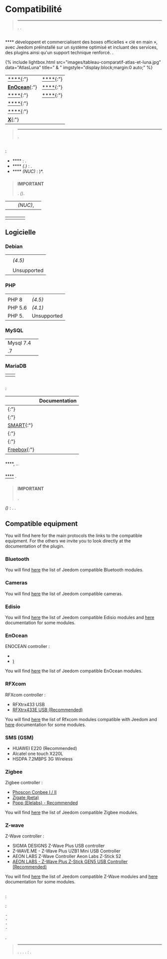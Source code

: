 # Compatibilité

>****
>
>. .

## 

**** développent et commercialisent des boxes officielles « clé en main », avec Jeedom préinstallé sur un système optimisé et incluant des services, des plugins ainsi qu'un support technique renforcé. .

{% include lightbox.html src="images/tableau-comparatif-atlas-et-luna.jpg" data="AtlasLuna" title=" & " imgstyle="display:block;margin:0 auto;" %}

|             |              |
|-------------------------|-------------------------|
| [ ****](https://www.domadoo.fr/fr/box-domotique/7329-jeedom-controleur-domotique-jeedom-atlas-sans-protocole.html){:"} | [ ****](https://www.domadoo.fr/fr/box-domotique/6280-jeedom-controleur-domotique-jeedom-luna-z-wave700-zigbee30-bt.html){:"} |
| [ **EnOcean**](https://www.domadoo.fr/fr/box-domotique/5877-jeedom-atlas-enocean.html){:"} | [ ****](https://www.domadoo.fr/fr/box-domotique/6615-jeedom-controleur-domotique-jeedom-luna-z-wave-zigbee-et-4g.html){:"} |
| [ ****](https://www.domadoo.fr/fr/box-domotique/6857-jeedom-controleur-domotique-jeedom-atlas-enocean-dongle-z-wave-zooz.html){:"} | [ ****](https://www.domadoo.fr/fr/box-domotique/6617-jeedom-controleur-domotique-jeedom-luna-z-wave-zigbee-lorawan-4g.html){:"} |
| [ ****](https://www.domadoo.fr/fr/box-domotique/6567-jeedom-controleur-domotique-sur-rail-din-jeedom-atlas-pro-sans-antenne.html){:"} |             |
| [ ****](https://www.domadoo.fr/fr/box-domotique/6565-jeedom-atlas-pro-enocean.html){:"} |             |
| [ **X**](https://www.domadoo.fr/fr/box-domotique/6563-jeedom-controleur-domotique-sur-rail-din-jeedom-atlas-pro-knx.html){:"} |             |

>****
>
>.

## 

 :

- **** : .
- **** *(.)* : .
- **** *(NUC)* :  [](../howtoadvance/vmware.installation_sur_nuc) )*.

### 

>**IMPORTANT**
>
>.  *()*.

|       |        |             |            |
|------------------------|------------------------|------------------------|------------------------|
|      |  |  *(NUC)*,  |  |

### 

|       |        |             |            |
|------------------------|------------------------|------------------------|------------------------|
|      |  |  |       |

## Logicielle

### Debian

|             |              |
|--------------------|--------------------|
|  |          |
|  |  *(4.5)*   |
|    |  |
|  | Unsupported |

### PHP

|             |              |
|--------------------|--------------------|
|               |          |
| PHP 8              |  *(4.5)*   |
| PHP 5.6            |  *(4.1)* |
| PHP 5. | Unsupported     |

### MySQL

|             |              |
|--------------------|--------------------|
| Mysql 7.4          |          |
| .7  |            |

### MariaDB

|             |              |
|--------------------|--------------------|
|          |          |

## 

 :

|       | Documentation      |
|--------------------|--------------------|
| [](https://images.jeedom.com/luna/){:"} | [](../plugins/home%20automation%20protocol/luna) |
| [](https://images.jeedom.com/atlas/){:"} | [](../installation/recovery) |
| [SMART](https://images.jeedom.com/smart/){:"} | [](../installation/recovery) |
| [](https://images.jeedom.com/x86-64/){:"} | [](../installation/baremetal) |
| [](https://images.jeedom.com/x86-64/){:"} | [](../installation/vm) |
| [Freebox](https://images.jeedom.com/freebox/){:"} | [](../installation/freeboxdelta) |

### 

 ****, ..

### 

 [****](../premiers-pas/#Première%20connexion) .

### 

>**IMPORTANT**
>
>
>.

 *()*  : . .

## Compatible equipment

You will find here for the main protocols the links to the compatible equipment.
For the others we invite you to look directly at the documentation of the plugin.

### Bluetooth

You will find [here](https://compatibility.jeedom.com/index.php?p=home&plugin=blea) the list of Jeedom compatible Bluetooth modules.

### Cameras

You will find [here](https://compatibility.jeedom.com/index.php?v=d&p=home&search=&plugin=camera) the list of Jeedom compatible cameras.

### Edisio

You will find [here](../edisio/equipement.compatible) the list of Jeedom compatible Edisio modules and [here](../edisio/) documentation for some modules.

### EnOcean

ENOCEAN controller :

-   [](https://www.domadoo.fr/fr/interface-domotique/3206-enocean-controleur-usb-enocean-avec-connecteur-sma-3700527400280.html)
-   [)](https://www.domadoo.fr/fr/interface-domotique/2433-enocean-controleur-usb-enocean-3700527400273.html)

You will find [here](https://compatibility.jeedom.com/index.php?v=d&p=home&search=&plugin=openenocean) the list of Jeedom compatible EnOcean modules.

### RFXcom

RFXcom controller :

-   RFXtrx433 USB
-   [RFXtrx433E USB (Recommended)](https://www.domadoo.fr/fr/interface-domotique/4659-rfxcom-interface-radio-recepteuremetteur-xl-43392mhz-usb-chacon-somfy-rts-oregon-et-autres.html)

You will find [here](https://compatibility.jeedom.com/index.php?v=d&p=home&search=&plugin=rfxcom) the list of Rfxcom modules compatible with Jeedom and [here](../rfxcom/) documentation for some modules.

### SMS (GSM)

-   HUAWEI E220 (Recommended)
-   Alcatel one touch X220L
-   HSDPA 7.2MBPS 3G Wireless

### Zigbee

Zigbee controller :

- [Phoscon Conbee I / II](https://www.domadoo.fr/fr/interface-domotique/4974-phoscon-passerelle-universelle-zigbee-usb-conbee-ii-4260350821328.html)
- [Zigate (beta)](https://www.domadoo.fr/fr/interface-domotique/5734-lixee-dongle-usb-zigbee-zigate-v2-compatible-jeedom-eedomus-domoticz-3770014375094.html?search_query=zigate&results=106)
- [Popp (Elelabs) - Recommended](https://www.domadoo.fr/fr/interface-domotique/5431-popp-dongle-usb-zigbee-zb-stick-chipset-efr32mg13-4251295701554.html)

You will find [here](https://compatibility.jeedom.com/index.php?v=d&p=home&search=&plugin=zigbee) the list of Jeedom compatible Zigbee modules.

### Z-wave

Z-Wave controller :

-   SIGMA DESIGNS Z-Wave Plus USB controller
-   Z-WAVE.ME - Z-Wave Plus UZB1 Mini USB Controller
-   AEON LABS Z-Wave Controller Aeon Labs Z-Stick S2
-   [AEON LABS - Z-Wave Plus Z-Stick GEN5 USB Controller (Recommended)](https://www.domadoo.fr/fr/interface-domotique/2917-aeotec-controleur-usb-z-wave-plus-z-stick-gen5-1220000012813.html?search_query=sigma&results=4)

You will find [here](https://compatibility.jeedom.com/index.php?v=d&p=home&search=&plugin=openzwave) the list of Jeedom compatible Z-Wave modules and [here](../zwave/) documentation for some modules.

## 

 :

 :

    -   
    -   
    -   
    -   

.

>****
>
>. . 
>. 
>. : .
